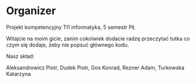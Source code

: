 # Organizer
Projekt kompetencyjny TI1 informatyka, 5 semestr PŁ

Witajcie na moim gicie, zanim cokolwiek dodacie radzę przeczytać tutka co czym się dodaje, żeby nie popsuć głównego kodu.


Nasz skład:

Aleksandrowicz Piotr, Dudek Piotr, Gos Konrad, Rezner Adam, Turkowska Katarzyna


